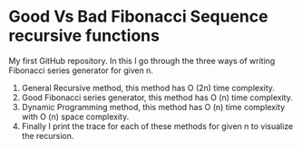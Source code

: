 # Good Vs Bad Fibonacci Sequence recursive functions
My first GitHub repository. In this I go through the three ways of writing Fibonacci series generator for given n.
1. General Recursive method, this method has O (2n) time complexity.
2. Good Fibonacci series generator, this method has O (n) time complexity.
3. Dynamic Programming method, this method has O (n) time complexity with O (n) space complexity.
4. Finally I print the trace for each of these methods for given n to visualize the recursion.
